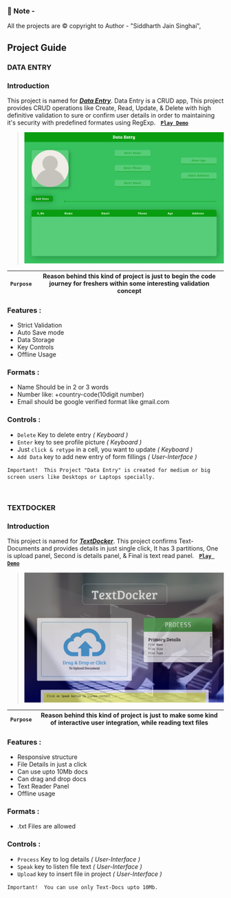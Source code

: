 ### 🔔 Note - 
All the projects are ©️ copyright to Author - "Siddharth Jain Singhai",  


## Project Guide

### DATA ENTRY
### Introduction
This project is named for [__*Data Entry*__](https://siddharth-jain-singhai.github.io/Projectory/Setups/Data-Entry-Setup/index.html).
Data Entry is a CRUD app, This project provides CRUD operations like Create, Read, Update, & Delete with high definitive validation to sure or confirm user details in order to maintaining it's security with predefined formates using RegExp. &nbsp; [__`Play Demo`__](https://youtu.be/PvZ15_MZHC4 "Muted")

> <img alt="Data-Entry-Preview" width="500px" src="https://github.com/siddharth-jain-singhai/Projectory/blob/main/Previews/Data-Entry-Preview.png">

| `Purpose` | Reason behind this kind of project is just to begin the code journey for freshers within some interesting validation concept |
| --------- | ---------------------------------------------------------------------------------------------------------------------------- |

### Features :

+	Strict Validation
+	Auto Save mode
+	Data Storage
+	Key Controls
+	Offline Usage

### Formats :

+	Name Should be in 2 or 3 words
+	Number like: +country-code(10digit number)
+	Email should be google verified format like gmail.com

### Controls :

+	`Delete` Key to delete entry _( Keyboard )_
+	`Enter` key to see profile picture _( Keyboard )_
+	Just `click & retype` in a cell, you want to update _( Keyboard )_
+	`Add Data` key to add new entry of form fillings _( User-Interface )_

```
Important!	This Project "Data Entry" is created for medium or big screen users like Desktops or Laptops specially.
```
<br>

### TEXTDOCKER
### Introduction
This project is named for [__*TextDocker*__](https://siddharth-jain-singhai.github.io/Projectory/Setups/TextDocker-Setup/index.html).
This project confirms Text-Documents and provides details in just single click, It has 3 partitions, One is upload panel, Second is details panel, & Final is text read panel. &nbsp; [__`Play Demo`__](https://youtu.be/2LCr2IsmgEk "Muted")

> <img alt="TextDocker-Preview" width="500px" src="https://github.com/siddharth-jain-singhai/Projectory/blob/main/Previews/TextDocker-Preview.png">

| `Purpose` | Reason behind this kind of project is just to make some kind of interactive user integration, while reading text files       |
| --------- | ---------------------------------------------------------------------------------------------------------------------------- |

### Features :

+	Responsive structure
+	File Details in just a click
+	Can use upto 10Mb docs
+	Can drag and drop docs
+	Text Reader Panel
+	Offline usage

### Formats :

+	.txt Files are allowed

### Controls :

+	`Process` Key to log details  _( User-Interface )_
+	`Speak` key to listen file text  _( User-Interface )_
+	`Upload` key to insert file in project  _( User-Interface )_

```
Important!	You can use only Text-Docs upto 10Mb.
```
